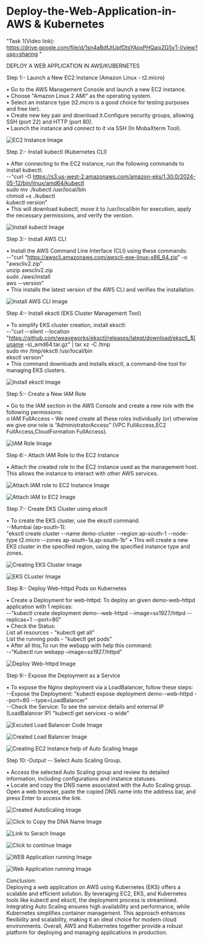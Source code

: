 # Deploy-the-Web-Application-in-AWS & Kubernetes

"Task 1(Video link): https://drive.google.com/file/d/1sn4aBdfJtUpfDtsYAoxPHQaixZG5vT-l/view?usp=sharing "

DEPLOY A WEB APPLICATION IN AWS/KUBERNETES

Step 1:- Launch a New EC2 Instance (Amazon Linux - t2.micro)   

•	Go to the AWS Management Console and launch a new EC2 instance.   
•	Choose "Amazon Linux 2 AMI" as the operating system.  
•	Select an instance type (t2.micro is a good choice for testing purposes and free tier).  
•	Create new key pair and download it.Configure security groups, allowing SSH (port 22) and HTTP (port 80).  
•	Launch the instance and connect to it via SSH (In MobaXterm Tool).  

![EC2 Instance Image](https://github.com/user-attachments/assets/d5594343-6000-4423-a2b6-f03f0a709b6d)

Step 2:- Install kubectl (Kubernetes CLI)

•	After connecting to the EC2 instance, run the following commands to install kubectl:  
   --"curl -O https://s3.us-west-2.amazonaws.com/amazon-eks/1.30.0/2024-05-12/bin/linux/amd64/kubectl  
      sudo mv ./kubectl /usr/local/bin   
      chmod +x ./kubectl  
      kubectl version"   
•	This will download kubectl, move it to /usr/local/bin for execution, apply the necessary permissions, and verify the version.  

 ![Install kubectl Image](https://github.com/user-attachments/assets/7603c1fa-5a53-4832-badb-85f5444f0a51)

Step 3:- Install AWS CLI

•	Install the AWS Command Line Interface (CLI) using these commands:   
   --"curl "https://awscli.amazonaws.com/awscli-exe-linux-x86_64.zip" -o "awscliv2.zip"  
      unzip awscliv2.zip  
      sudo ./aws/install  
      aws --version"  
•	This installs the latest version of the AWS CLI and verifies the installation.

 ![Install AWS CLI Image](https://github.com/user-attachments/assets/04eb062f-fcd5-4d3f-8269-ec454325fa3b)

Step 4:- Install eksctl (EKS Cluster Management Tool)

•	To simplify EKS cluster creation, install eksctl:   
   --"curl --silent --location "https://github.com/weaveworks/eksctl/releases/latest/download/eksctl_$(uname -s)_amd64.tar.gz" | tar xz -C /tmp    
      sudo mv /tmp/eksctl /usr/local/bin    
      eksctl version"    
•	This command downloads and installs eksctl, a command-line tool for managing EKS clusters.
 
![Install eksctl Image](https://github.com/user-attachments/assets/64409869-2ded-48c4-ae03-1ac9f7a29657)

Step 5:- Create a New IAM Role

•	Go to the IAM section in the AWS Console and create a new role with the following permissions:  
  o	IAM FullAccess – We need create all these roles individually (or) otherwise we give one role is “AdministratorAccess” (VPC FullAccess,EC2    FullAccess,CloudFormation FullAccess).   
 
![IAM Role Image](https://github.com/user-attachments/assets/db383e7a-1100-4183-adbc-8bba42a9d24f)

Step 6:- Attach IAM Role to the EC2 Instance 

•	Attach the created role to the EC2 instance used as the management host. This allows the instance to interact with other AWS services.  

![Attach IAM role to EC2 Instance Image](https://github.com/user-attachments/assets/a4475397-b88f-4f03-b33a-44480594e039)

![Attach IAM to EC2 Image](https://github.com/user-attachments/assets/26b5d7ef-65a3-4f3d-8751-a41a6a8fca6d)

Step 7:- Create EKS Cluster using eksctl 

•	To create the EKS cluster, use the eksctl command.  
   --Mumbai (ap-south-1):   
    "eksctl create cluster --name demo-cluster --region ap-south-1 --node-type t2.micro --zones ap-south-1a,ap-south-1b"
•	This will create a new EKS cluster in the specified region, using the specified instance type and zones.
 
![Creating EKS Cluster Image](https://github.com/user-attachments/assets/4bf0bb5c-889b-4874-94e4-7d2b654569f9)

![EKS CLuster Image](https://github.com/user-attachments/assets/54817a6b-3817-4a52-a327-1841928e9f25)

Step 8:- Deploy Web-httpd Pods on Kubernetes

•	Create a Deployment for web-httpd: To deploy an given demo-web-httpd application with 1 replicas:  
    --"kubectl create deployment demo--web-httpd  --image=ss1927/httpd          --replicas=1   --port=80"   
•	Check the Status:  
List all resources - "kubectl get all"   
List the running pods - "kubectl get pods"   
•	After all this,To run the webapp with help this command:    
    --"Kubectl run webapp –image=ss1927/httpd"
    
 ![Deploy Web-httpd Image](https://github.com/user-attachments/assets/8cf6d2c7-2a67-4915-8770-48e33e479b23)

Step 9:- Expose the Deployment as a Service

•	To expose the Nginx deployment via a LoadBalancer, follow these steps:  
    --Expose the Deployment: "kubectl expose deployment demo--web-httpd    --port=80 --type=LoadBalancer"  
    --Check the Service: To see the service details and external IP (LoadBalancer IP)
       "kubectl get services -o wide"

 ![Excuted Load Balancer Code Image](https://github.com/user-attachments/assets/f204a65f-8030-4932-8ea8-087a60283438)

 ![Created Load Balancer Image](https://github.com/user-attachments/assets/9117a461-098d-4d29-a060-a3c5fb11c526)

 ![Creating EC2 Instance help of Auto Scaling Image](https://github.com/user-attachments/assets/fb25c59d-ce92-4f0a-a8d5-4dc403589452)

Step 10:-Output -- Select Auto Scaling Group.  

•	Access the selected Auto Scaling group and review its detailed information, including configurations and instance statuses.   
•	Locate and copy the DNS name associated with the Auto Scaling group. Open a web browser, paste the copied DNS name into the address bar, and press Enter to access the link.    

 ![Created AutoScaling Image](https://github.com/user-attachments/assets/815ecf06-17c4-4342-8555-e0dd5fe3d9c5)

 ![Click to Copy the DNA Name Image](https://github.com/user-attachments/assets/4aeabba5-6ae4-476b-9f7d-0648ff1815c0)

 ![Link to Serach Image](https://github.com/user-attachments/assets/09555aaa-49db-48b5-bd28-fb48b6b245b3)

 ![Click to continue Image](https://github.com/user-attachments/assets/4ae44ec3-e193-495c-81b4-26e35441fdd4)

 ![WEB Application running Image](https://github.com/user-attachments/assets/2cd6f73f-4a27-477c-b8c5-ead74188fea4)

 ![Web Application running Image](https://github.com/user-attachments/assets/73fc6a4e-4682-499c-bd98-c0764e5dd093)
 
Conclusion:  
	Deploying a web application on AWS using Kubernetes (EKS) offers a scalable and efficient solution. By leveraging EC2, EKS, and Kubernetes tools like kubectl and eksctl, the deployment process is streamlined. Integrating Auto Scaling ensures high availability and performance, while Kubernetes simplifies container management. This approach enhances flexibility and scalability, making it an ideal choice for modern cloud environments. Overall, AWS and Kubernetes together provide a robust platform for deploying and managing applications in production.  

